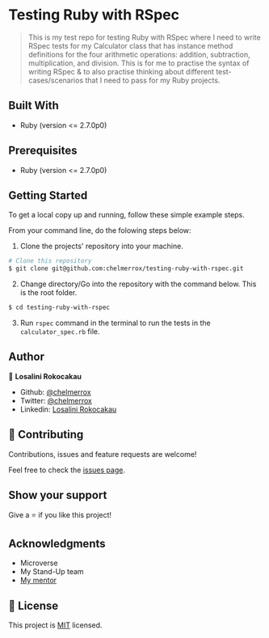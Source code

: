 #  Testing Ruby with RSpec

> This is my test repo for testing Ruby with RSpec where I need to write RSpec tests for my Calculator class that has instance method definitions for the four arithmetic operations: addition, subtraction, multiplication, and division. This is for me to practise the syntax of writing RSpec & to also practise thinking about different test-cases/scenarios that I need to pass for my Ruby projects.

## Built With

- Ruby (version <= 2.7.0p0)

## Prerequisites

- Ruby (version <= 2.7.0p0)

## Getting Started

To get a local copy up and running, follow these simple example steps.

From your command line, do the folowing steps below:
​
1. Clone the projects' repository into your machine.

```bash
# Clone this repository
$ git clone git@github.com:chelmerrox/testing-ruby-with-rspec.git

```

2. Change directory/Go into the repository with the command below. This is the root folder.

```bash
$ cd testing-ruby-with-rspec

```

3. Run `rspec` command in the terminal to run the tests in the `calculator_spec.rb` file.


## Author

👤 **Losalini Rokocakau**

- Github: [@chelmerrox](https://github.com/chelmerrox)
- Twitter: [@chelmerrox](https://twitter.com/chelmerrox)
- Linkedin: [Losalini Rokocakau](https://linkedin.com/losalini-rokocakau)

## 🤝 Contributing

Contributions, issues and feature requests are welcome!

Feel free to check the [issues page](https://github.com/chelmerrox/testing-ruby-with-rspec/issues).

## Show your support

Give a ⭐️ if you like this project!

## Acknowledgments

- Microverse
- My Stand-Up team
- [My mentor](https://github.com/BrittanyBlake)

## 📝 License

This project is [MIT](LICENSE.txt) licensed.
